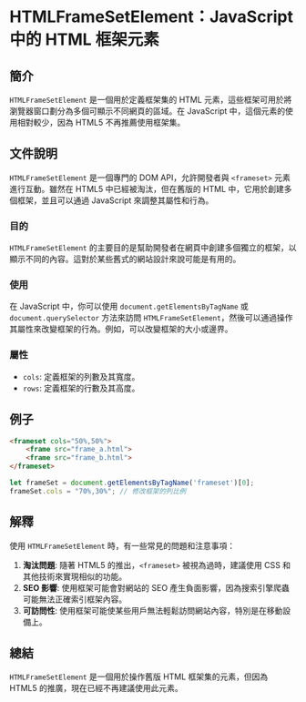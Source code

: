 <!--
Meta Description: # HTMLFrameSetElement：JavaScript 中的 HTML 框架元素 ## 簡介 `HTMLFrameSetElement` 是一個用於定義框架集的 HTML 元素，這些框架可用於將瀏覽器窗口劃分為多個可顯示不同網頁的區域。在 JavaScript 中，這個元素的使用相對較少，...
Meta Keywords: htmlframesetelement, html, frameset, javascript, html5
-->

# HTMLFrameSetElement：JavaScript 中的 HTML 框架元素

## 簡介
`HTMLFrameSetElement` 是一個用於定義框架集的 HTML 元素，這些框架可用於將瀏覽器窗口劃分為多個可顯示不同網頁的區域。在 JavaScript 中，這個元素的使用相對較少，因為 HTML5 不再推薦使用框架集。

## 文件說明
`HTMLFrameSetElement` 是一個專門的 DOM API，允許開發者與 `<frameset>` 元素進行互動。雖然在 HTML5 中已經被淘汰，但在舊版的 HTML 中，它用於創建多個框架，並且可以通過 JavaScript 來調整其屬性和行為。

### 目的
`HTMLFrameSetElement` 的主要目的是幫助開發者在網頁中創建多個獨立的框架，以顯示不同的內容。這對於某些舊式的網站設計來說可能是有用的。

### 使用
在 JavaScript 中，你可以使用 `document.getElementsByTagName` 或 `document.querySelector` 方法來訪問 `HTMLFrameSetElement`，然後可以通過操作其屬性來改變框架的行為。例如，可以改變框架的大小或邊界。

### 屬性
- `cols`: 定義框架的列數及其寬度。
- `rows`: 定義框架的行數及其高度。

## 例子
```html
<frameset cols="50%,50%">
    <frame src="frame_a.html">
    <frame src="frame_b.html">
</frameset>
```

```javascript
let frameSet = document.getElementsByTagName('frameset')[0];
frameSet.cols = "70%,30%"; // 修改框架的列比例
```

## 解釋
使用 `HTMLFrameSetElement` 時，有一些常見的問題和注意事項：

1. **淘汰問題**: 隨著 HTML5 的推出，`<frameset>` 被視為過時，建議使用 CSS 和其他技術來實現相似的功能。
2. **SEO 影響**: 使用框架可能會對網站的 SEO 產生負面影響，因為搜索引擎爬蟲可能無法正確索引框架內容。
3. **可訪問性**: 使用框架可能使某些用戶無法輕鬆訪問網站內容，特別是在移動設備上。

## 總結
`HTMLFrameSetElement` 是一個用於操作舊版 HTML 框架集的元素，但因為 HTML5 的推廣，現在已經不再建議使用此元素。